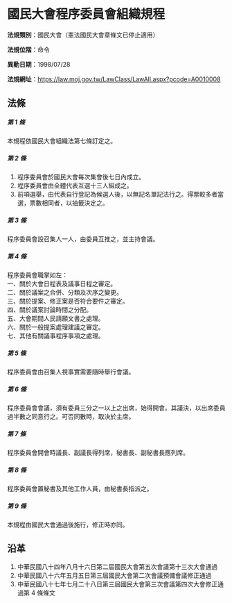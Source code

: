 # 國民大會程序委員會組織規程




**法規類別**：國民大會（憲法國民大會章條文已停止適用）

**法規位階**：命令

**異動日期**：1998/07/28  

**法規網址**：https://law.moj.gov.tw/LawClass/LawAll.aspx?pcode=A0010008



## 法條
##### 第 1 條
本規程依國民大會組織法第七條訂定之。

##### 第 2 條
1. 程序委員會於國民大會每次集會後七日內成立。
1. 程序委員會由全體代表互選十三人組成之。
1. 前項選舉，由代表自行登記為候選人後，以無記名單記法行之。得票較多者當選，票數相同者，以抽籤決定之。

##### 第 3 條
程序委員會設召集人一人，由委員互推之，並主持會議。

##### 第 4 條
程序委員會職掌如左：  
一、關於大會日程表及議事日程之審定。  
二、關於議案之合併、分類及次序之變更。  
三、關於提案、修正案是否符合要件之審定。  
四、關於議案討論時間之分配。  
五、大會期間人民請願文書之處理。  
六、關於一般提案處理建議之審定。  
七、其他有關議事程序事項之處理。

##### 第 5 條
程序委員會由召集人視事實需要隨時舉行會議。

##### 第 6 條
程序委員會會議，須有委員三分之一以上之出席，始得開會。其議決，以出席委員過半數之同意行之。可否同數時，取決於主席。

##### 第 7 條
程序委員會開會時議長、副議長得列席，秘書長、副秘書長應列席。

##### 第 8 條
程序委員會置秘書及其他工作人員，由秘書長指派之。

##### 第 9 條
本規程由國民大會通過後施行，修正時亦同。

## 沿革
1. 中華民國八十四年八月十六日第二屆國民大會第五次會議第十三次大會通過
1. 中華民國八十六年五月五日第三屆國民大會第二次會議預備會議修正通過
1. 中華民國八十七年七月二十八日第三屆國民大會第三次會議第四次大會修正通過第 4  條條文
